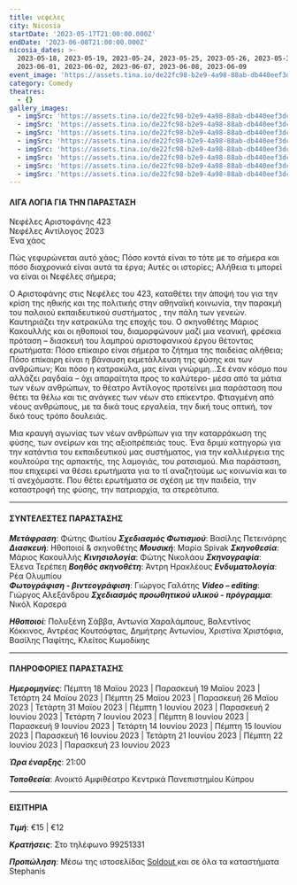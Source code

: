 ```yaml
---
title: νεφελες
city: Nicosia
startDate: '2023-05-17T21:00:00.000Z'
endDate: '2023-06-08T21:00:00.000Z'
nicosia_dates: >-
  2023-05-18, 2023-05-19, 2023-05-24, 2023-05-25, 2023-05-26, 2023-05-31,
  2023-06-01, 2023-06-02, 2023-06-07, 2023-06-08, 2023-06-09
event_image: 'https://assets.tina.io/de22fc98-b2e9-4a98-88ab-db440eef3dc1/Nefeles.jpg'
category: Comedy
theatres:
  - {}
gallery_images:
  - imgSrc: 'https://assets.tina.io/de22fc98-b2e9-4a98-88ab-db440eef3dc1/Nefeles_8.JPG'
  - imgSrc: 'https://assets.tina.io/de22fc98-b2e9-4a98-88ab-db440eef3dc1/Nefeles_7.JPG'
  - imgSrc: 'https://assets.tina.io/de22fc98-b2e9-4a98-88ab-db440eef3dc1/Nefeles_2.jpg'
  - imgSrc: 'https://assets.tina.io/de22fc98-b2e9-4a98-88ab-db440eef3dc1/Nefeles_3.jpg'
  - imgSrc: 'https://assets.tina.io/de22fc98-b2e9-4a98-88ab-db440eef3dc1/Nefeles_4.jpg'
  - imgSrc: 'https://assets.tina.io/de22fc98-b2e9-4a98-88ab-db440eef3dc1/Nefeles_5.jpg'
  - imgSrc: 'https://assets.tina.io/de22fc98-b2e9-4a98-88ab-db440eef3dc1/Nefeles_6.jpg'
  - imgSrc: 'https://assets.tina.io/de22fc98-b2e9-4a98-88ab-db440eef3dc1/Nefeles_1.jpg'
---
```


#### ΛΙΓΑ  ΛΟΓΙΑ ΓΙΑ ΤΗΝ ΠΑΡΑΣΤΑΣΗ

Νεφέλες Αριστοφάνης 423\
Νεφέλες Αντίλογος 2023\
Ένα χάος

Πώς γεφυρώνεται αυτό χάος; Πόσο κοντά είναι το τότε με το σήμερα και πόσο διαχρονικά είναι αυτά τα έργα; Αυτές οι ιστορίες; Αλήθεια τι μπορεί να είναι οι Νεφέλες σήμερα;

Ο Αριστοφάνης στις Νεφέλες του 423, καταθέτει την άποψή του για την κρίση της ηθικής και της πολιτικής στην αθηναϊκή κοινωνία, την παρακμή του παλαιού εκπαιδευτικού συστήματος , την πάλη των γενεών. Καυτηριάζει την κατρακύλα της εποχής του. Ο σκηνοθέτης Μάριος Κακουλλής και οι ηθοποιοί του, διαμορφώνουν μαζί μια νεανική, φρέσκια πρόταση – διασκευή του λαμπρού αριστοφανικού έργου θέτοντας ερωτήματα: Πόσο επίκαιρο είναι σήμερα το ζήτημα της παιδείας αλήθεια; Πόσο επίκαιρη είναι η βάναυση εκμετάλλευση της φύσης και των ανθρώπων; Και πόσο η κατρακύλα, μας είναι γνώριμη...Σε έναν κόσμο που αλλάζει ραγδαία – όχι απαραίτητα προς το καλύτερο- μέσα από τα μάτια των νέων ανθρώπων, το θέατρο Αντίλογος προτείνει μια παράσταση που θέτει τα θέλω και τις ανάγκες των νέων στο επίκεντρο. Φτιαγμένη από νέους ανθρώπους, με τα δικά τους εργαλεία, την δική τους οπτική, τον δικό τους τρόπο δουλειάς.

Μια κραυγή αγωνίας των νέων ανθρώπων για την καταρράκωση της φύσης, των ονείρων και της αξιοπρέπειάς τους. Ένα δριμύ κατηγορώ για την κατάντια του εκπαιδευτικού μας συστήματος, για την καλλιέργεια της κουλτούρα της αρπακτής, της λαμογιάς, του ρατσισμού. Μια παράσταση, που επιχειρεί να θέσει ερωτήματα για το τί αναζητούμε ως κοινωνία και το τί ανεχόμαστε. Που θέτει ερωτήματα σε σχέση με την παιδεία, την καταστροφή της φύσης, την πατριαρχία, τα στερεότυπα.

***

#### ΣΥΝΤΕΛΕΣΤΕΣ ΠΑΡΑΣΤΑΣΗΣ

***Μετάφραση***: Φώτης Φωτίου
***Σχεδιασμός Φωτισμού***: Βασίλης Πετεινάρης
***Διασκευή***: Ηθοποιοί & σκηνοθέτης
***Μουσική***: Μαρία Spivak
***Σκηνοθεσία***: Μάριος Κακουλλής
***Κινησιολογία***: Φώτης Νικολάου
***Σκηνογραφία***: Έλενα Τερέπεη
***Βοηθός σκηνοθέτη***: Άντρη Ηρακλέους
***Ενδυματολογία***: Ρέα Ολυμπίου\
***Φωτογράφιση - βιντεογράφιση***: Γιώργος Γαλάτης
***Video – editing***: Γιώργος Αλεξάνδρου
***Σχεδιασμός προωθητικού υλικού - πρόγραμμα***: Νικόλ Καρσερά

***Ηθοποιοί***: Πολυξένη Σάββα, Αντωνία Χαραλάμπους, Βαλεντίνος Κόκκινος, Αντρέας Κουτσόφτας, Δημήτρης Αντωνίου, Χριστίνα Χριστόφια, Βασίλης Παφίτης, Κλείτος Κωμοδίκης

***

#### ΠΛΗΡΟΦΟΡΙΕΣ ΠΑΡΑΣΤΑΣΗΣ

***Ημερομηνίες***: Πέμπτη 18 Μαϊου 2023 | Παρασκευή 19 Μαϊου 2023 | Τετάρτη 24 Μαϊου 2023 | Πέμπτη 25 Μαϊου 2023 | Παρασκευή 26 Μαϊου 2023 | Τετάρτη 31 Μαϊου 2023 | Πέμπτη 1 Ιουνίου 2023 | Παρασκευή 2 Ιουνίου 2023 | Τετάρτη 7 Ιουνίου 2023 | Πέμπτη 8 Ιουνίου 2023 | Παρασκευή 9 Ιουνίου 2023 | Τετάρτη 14 Ιουνίου 2023 | Πέμπτη 15 Ιουνίου 2023 | Παρασκευή 16 Ιουνίου 2023 | Τετάρτη 21 Ιουνίου 2023 | Πέμπτη 22 Ιουνίου 2023 | Παρασκευή 23 Ιουνίου 2023

***Ώρα έναρξης***: 21:00

***Τοποθεσία***: Ανοικτό Αμφιθέατρο Κεντρικά Πανεπιστημίου Κύπρου

***

#### ΕΙΣΙΤΗΡΙΑ

***Τιμή***: €15 | €12

***Κρατήσεις***: Στο τηλέφωνο 99251331

***Προπώληση***: Μέσω της ιστοσελίδας [Soldout ](https://www.soldoutticketbox.com/the-clouds-by-aristophanes-theatro-antilogos-2023/?lang=el "")και σε όλα τα καταστήματα Stephanis
